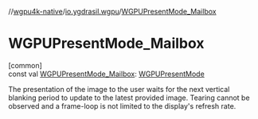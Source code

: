 //[wgpu4k-native](../../index.md)/[io.ygdrasil.wgpu](index.md)/[WGPUPresentMode_Mailbox](-w-g-p-u-present-mode_-mailbox.md)

# WGPUPresentMode_Mailbox

[common]\
const val [WGPUPresentMode_Mailbox](-w-g-p-u-present-mode_-mailbox.md): [WGPUPresentMode](-w-g-p-u-present-mode/index.md)

The presentation of the image to the user waits for the next vertical blanking period to update to the latest provided image. Tearing cannot be observed and a frame-loop is not limited to the display's refresh rate.